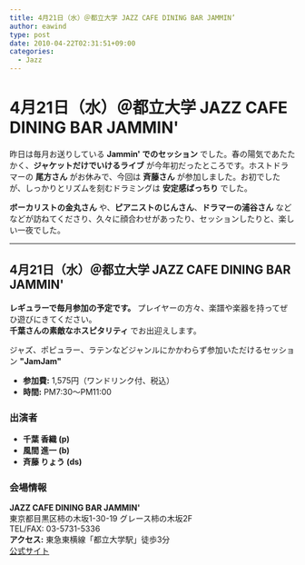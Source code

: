 ```yaml
---
title: 4月21日（水）＠都立大学 JAZZ CAFE DINING BAR JAMMIN’
author: eawind
type: post
date: 2010-04-22T02:31:51+09:00
categories:
  - Jazz
---
```

# 4月21日（水）＠都立大学 JAZZ CAFE DINING BAR JAMMIN'

昨日は毎月お送りしている **Jammin' でのセッション** でした。春の陽気であたたかく、**ジャケットだけでいけるライブ** が今年初だったところです。ホストドラマーの **尾方さん** がお休みで、今回は **斉藤さん** が参加しました。お初でしたが、しっかりとリズムを刻むドラミングは **安定感ばっちり** でした。

**ボーカリストの金丸さん** や、**ピアニストのじんさん**、**ドラマーの浦谷さん** などなどが訪ねてくださり、久々に顔合わせがあったり、セッションしたりと、楽しい一夜でした。

---

## 4月21日（水）＠都立大学 JAZZ CAFE DINING BAR JAMMIN'

**レギュラーで毎月参加の予定です。** プレイヤーの方々、楽譜や楽器を持ってぜひ遊びにきてください。  
**千葉さんの素敵なホスピタリティ** でお出迎えします。

ジャズ、ポピュラー、ラテンなどジャンルにかかわらず参加いただけるセッション **"JamJam"**  

- **参加費:** 1,575円（ワンドリンク付、税込）  
- **時間:** PM7:30〜PM11:00  

### 出演者
- **千葉 香織 (p)**  
- **風間 進一 (b)**  
- **斉藤 りょう (ds)**  

### 会場情報
**JAZZ CAFE DINING BAR JAMMIN'**  
東京都目黒区柿の木坂1-30-19 グレース柿の木坂2F  
TEL/FAX: 03-5731-5336  
**アクセス:** 東急東横線「都立大学駅」徒歩3分  
[公式サイト](http://www17.ocn.ne.jp/~jammin/index.htm)  

